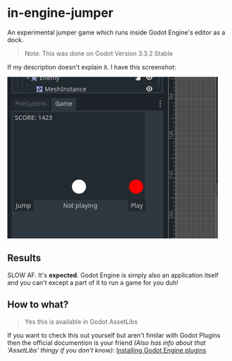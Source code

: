 # in-engine-jumper

An experimental jumper game which runs inside Godot Engine's editor as a dock.

> Note: This was done on Godot Version 3.3.2 Stable

If my description doesn't explain it. I have this screenshot:

![Screenshot](https://raw.githubusercontent.com/SPOICAT/in-engine-jumper/main/info/Screenshot.PNG)

## Results

SLOW AF. It's **expected**. Godot Engine is simply also an application itself and you can't except a part of it to run a game for you duh!

## How to what?
> Yes this is available in Godot AssetLibs

If you want to check this out yourself but aren't fimilar with Godot Plugins then the official documention is your friend *(Also has info about that 'AssetLibs' thingy if you don't know)*:
[Installing Godot Engine plugins](https://docs.godotengine.org/en/stable/tutorials/plugins/editor/installing_plugins.html)
